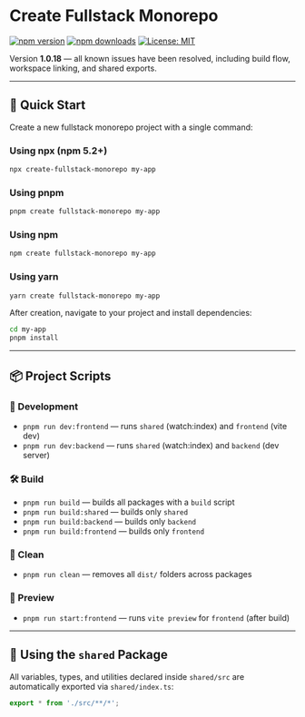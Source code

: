 # Create Fullstack Monorepo

[![npm version](https://img.shields.io/npm/v/create-fullstack-monorepo.svg)](https://www.npmjs.com/package/create-fullstack-monorepo)
[![npm downloads](https://img.shields.io/npm/dm/create-fullstack-monorepo.svg)](https://www.npmjs.com/package/create-fullstack-monorepo)
[![License: MIT](https://img.shields.io/badge/License-MIT-yellow.svg)](https://opensource.org/licenses/MIT)

Version **1.0.18** — all known issues have been resolved, including build flow, workspace linking, and shared exports.

---

## 🚀 Quick Start

Create a new fullstack monorepo project with a single command:

### Using npx (npm 5.2+)
```bash
npx create-fullstack-monorepo my-app
```

### Using pnpm
```bash
pnpm create fullstack-monorepo my-app
```

### Using npm
```bash
npm create fullstack-monorepo my-app
```

### Using yarn
```bash
yarn create fullstack-monorepo my-app
```

After creation, navigate to your project and install dependencies:
```bash
cd my-app
pnpm install
```

---

## 📦 Project Scripts

### 🚀 Development

- `pnpm run dev:frontend` — runs `shared` (watch:index) and `frontend` (vite dev)
- `pnpm run dev:backend` — runs `shared` (watch:index) and `backend` (dev server)

### 🛠️ Build

- `pnpm run build` — builds all packages with a `build` script
- `pnpm run build:shared` — builds only `shared`
- `pnpm run build:backend` — builds only `backend`
- `pnpm run build:frontend` — builds only `frontend`

### 🧹 Clean

- `pnpm run clean` — removes all `dist/` folders across packages

### 👀 Preview

- `pnpm run start:frontend` — runs `vite preview` for `frontend` (after build)

---

## 📂 Using the `shared` Package

All variables, types, and utilities declared inside `shared/src` are automatically exported via `shared/index.ts`:
```ts
export * from './src/**/*';
```